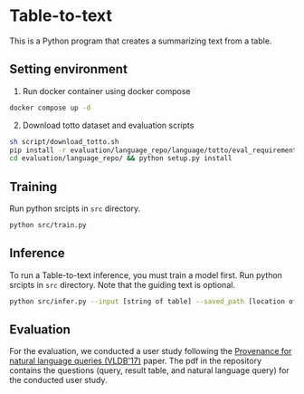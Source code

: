 # Table-to-text

This is a Python program that creates a summarizing text from a table.

## Setting environment

1. Run docker container using docker compose

```bash
docker compose up -d
```

2. Download totto dataset and evaluation scripts

```bash
sh script/download_totto.sh
pip install -r evaluation/language_repo/language/totto/eval_requirements.txt
cd evaluation/language_repo/ && python setup.py install
```

## Training

Run python srcipts in `src` directory.

```bash
python src/train.py
```

## Inference

To run a Table-to-text inference, you must train a model first.
Run python srcipts in `src` directory. Note that the guiding text is optional.

```bash
python src/infer.py --input [string of table] --saved_path [location of saved model] --guidance [guiding text]
```
## Evaluation
For the evaluation, we conducted a user study following the [Provenance for natural language queries (VLDB'17)](https://dl.acm.org/doi/pdf/10.14778/3055540.3055550) paper.
The pdf in the repository contains the questions (query, result table, and natural language query) for the conducted user study.
